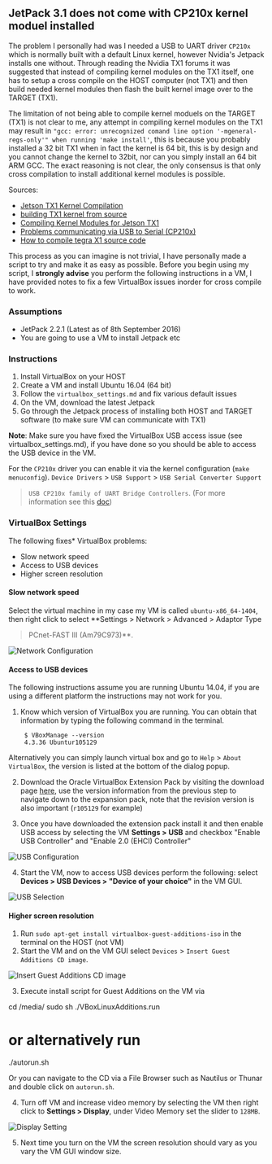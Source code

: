 ## JetPack 3.1 does not come with CP210x kernel moduel installed

The problem I personally had was I needed a USB to UART driver `CP210x` which
is normally built with a default Linux kernel, however Nvidia's Jetpack
installs one without. Through reading the Nvidia TX1 forums it was suggested
that instead of compiling kernel modules on the TX1 itself, one has to setup a
cross compile on the HOST computer (not TX1) and then build needed kernel
modules then flash the built kernel image over to the TARGET (TX1).

The limitation of not being able to compile kernel moduels on the TARGET (TX1)
is not clear to me, any attempt in compiling kernel modules on the TX1 may
result in `"gcc: error: unrecognized comand line option '-mgeneral-regs-only'"
when running 'make install'`, this is because you probably installed a 32 bit
TX1 when in fact the kernel is 64 bit, this is by design and you cannot change
the kernel to 32bit, nor can you simply install an 64 bit ARM GCC. The exact
reasoning is not clear, the only consensus is that only cross compilation to
install additional kernel modules is possible.

Sources:
- [Jetson TX1 Kernel Compilation](https://devtalk.nvidia.com/default/topic/929186/jetson-tx1-kernel-compilation/)
- [building TX1 kernel from source](https://devtalk.nvidia.com/default/topic/901677/building-tx1-kernel-from-source/)
- [Compiling Kernel Modules for Jetson TX1](https://devtalk.nvidia.com/default/topic/912219/compiling-kernel-modules-for-jetson-tx1/)
- [Problems communicating via USB to Serial (CP210x)](https://devtalk.nvidia.com/default/topic/962782/jetson-tx1/problems-communicating-via-usb-to-serial-cp210x-/)
- [How to compile tegra X1 source code](https://devtalk.nvidia.com/default/topic/930642/how-to-compile-tegra-x1-source-code/)

This process as you can imagine is not trivial, I have personally made a script
to try and make it as easy as possible. Before you begin using my script, I
**strongly advise** you perform the following instructions in a VM, I have
provided notes to fix a few VirtualBox issues inorder for cross compile to
work.

### Assumptions
- JetPack 2.2.1 (Latest as of 8th September 2016)
- You are going to use a VM to install Jetpack etc

### Instructions

1. Install VirtualBox on your HOST
2. Create a VM and install Ubuntu 16.04 (64 bit)
3. Follow the `virtualbox_settings.md` and fix various default issues
4. On the VM, download the latest Jetpack
5. Go through the Jetpack process of installing both HOST and TARGET software
   (to make sure VM can communicate with TX1)

**Note**: Make sure you have fixed the VirtualBox USB access issue (see
virtualbox_settings.md), if you have done so you should be able to access the
USB device in the VM.

For the `CP210x` driver you can enable it via the kernel configuration (`make
menuconfig`). `Device Drivers` > `USB Support` > `USB Serial Converter Support`
> `USB CP210x family of UART Bridge Controllers`. (For more information see
this [doc](https://www.silabs.com/Support%20Documents/TechnicalDocs/an809.pdf))


### VirtualBox Settings
The following fixes* VirtualBox problems:

- Slow network speed
- Access to USB devices
- Higher screen resolution


#### Slow network speed

Select the virtual machine in my case my VM is called `ubuntu-x86_64-1404`,
then right click to select **Settings > Network > Advanced > Adaptor Type
> PCnet-FAST III (Am79C973)**.

![Network Configuration](http://i.imgur.com/cGihesY.png)


#### Access to USB devices
The following instructions assume you are running Ubuntu 14.04, if you are
using a different platform the instructions may not work for you.

1. Know which version of VirtualBox you are running. You can obtain that
   information by typing the following command in the terminal.

		$ VBoxManage --version
		4.3.36 Ubuntur105129

Alternatively you can simply launch virtual box and go to `Help` > `About
VirtualBox`, the version is listed at the bottom of the dialog popup.

2. Download the Oracle VirtualBox Extension Pack by visiting the download page
	 [here](http://download.virtualbox.org/virtualbox/), use the version
	 information from the previous step to navigate down to the expansion pack,
   note that the revision version is also important (`r105129` for example)

3. Once you have downloaded the extension pack install it and then enable USB
   access by selecting the VM **Settings > USB** and checkbox "Enable USB
   Controller" and "Enable 2.0 (EHCI) Controller"

![USB Configuration](http://i.imgur.com/GUfr43L.png)

4. Start the VM, now to access USB devices perform the following: select
   **Devices > USB Devices > "Device of your choice"** in the VM GUI.

![USB Selection](http://i.imgur.com/8o8rZAE.jpg)


#### Higher screen resolution

1. Run `sudo apt-get install virtualbox-guest-additions-iso` in the terminal on
   the HOST (not VM)
2. Start the VM and on the VM GUI select `Devices` > `Insert Guest Additions CD
   image`.

![Insert Guest Additions CD image](http://i.imgur.com/IWmtgk6.png)

3. Execute install script for Guest Additions on the VM via

  cd /media/<cd name>
  sudo sh ./VBoxLinuxAdditions.run
  # or alternatively run
  ./autorun.sh

Or you can navigate to the CD via a File Browser such as Nautilus or Thunar
and double click on `autorun.sh`.

4. Turn off VM and increase video memory by selecting the VM then right click
to **Settings > Display**, under Video Memory set the slider to `128MB`.

  ![Display Setting](http://i.imgur.com/BeBqyMj.png)

5. Next time you turn on the VM the screen resolution should vary as you vary
the VM GUI window size.

